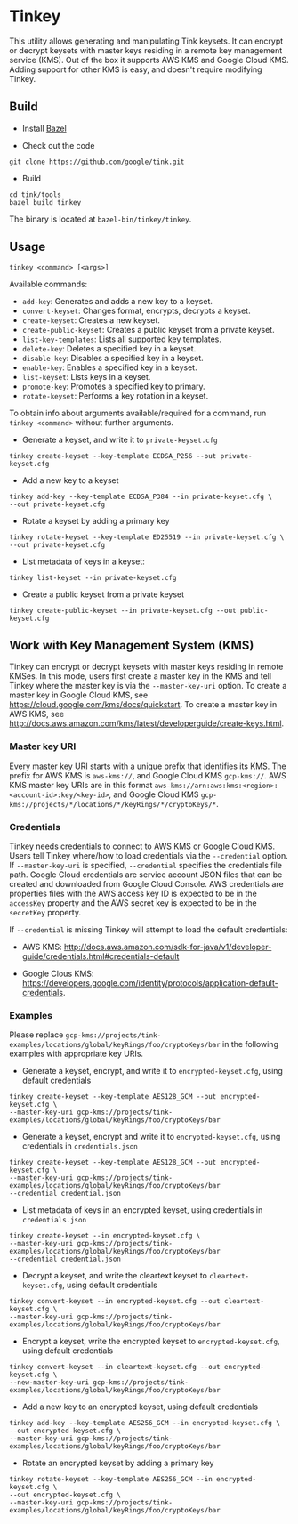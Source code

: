 # Tinkey

This utility allows generating and manipulating Tink keysets. It can encrypt or
decrypt keysets with master keys residing in a remote key management service
(KMS). Out of the box it supports AWS KMS and Google Cloud KMS. Adding support
for other KMS is easy, and doesn't require modifying Tinkey.

## Build

-   Install [Bazel](https://docs.bazel.build/versions/master/install.html)

-   Check out the code

```shell
git clone https://github.com/google/tink.git
```

-   Build

```shell
cd tink/tools
bazel build tinkey
```

The binary is located at `bazel-bin/tinkey/tinkey`.

## Usage

`tinkey <command> [<args>]`

Available commands:

*   `add-key`: Generates and adds a new key to a keyset.
*   `convert-keyset`: Changes format, encrypts, decrypts a keyset.
*   `create-keyset`: Creates a new keyset.
*   `create-public-keyset`: Creates a public keyset from a private keyset.
*   `list-key-templates`: Lists all supported key templates.
*   `delete-key`: Deletes a specified key in a keyset.
*   `disable-key`: Disables a specified key in a keyset.
*   `enable-key`: Enables a specified key in a keyset.
*   `list-keyset`: Lists keys in a keyset.
*   `promote-key`: Promotes a specified key to primary.
*   `rotate-keyset`: Performs a key rotation in a keyset.

To obtain info about arguments available/required for a command, run `tinkey
<command>` without further arguments.

-   Generate a keyset, and write it to `private-keyset.cfg`

```shell
tinkey create-keyset --key-template ECDSA_P256 --out private-keyset.cfg
```

-   Add a new key to a keyset

```shell
tinkey add-key --key-template ECDSA_P384 --in private-keyset.cfg \
--out private-keyset.cfg
```

-   Rotate a keyset by adding a primary key

```shell
tinkey rotate-keyset --key-template ED25519 --in private-keyset.cfg \
--out private-keyset.cfg
```

-   List metadata of keys in a keyset:

```shell
tinkey list-keyset --in private-keyset.cfg
```

-   Create a public keyset from a private keyset

```shell
tinkey create-public-keyset --in private-keyset.cfg --out public-keyset.cfg
```

## Work with Key Management System (KMS)

Tinkey can encrypt or decrypt keysets with master keys residing in remote KMSes.
In this mode, users first create a master key in the KMS and tell Tinkey where
the master key is via the `--master-key-uri` option. To create a master key in
Google Cloud KMS, see https://cloud.google.com/kms/docs/quickstart. To create a
master key in AWS KMS, see
http://docs.aws.amazon.com/kms/latest/developerguide/create-keys.html.

### Master key URI

Every master key URI starts with a unique prefix that identifies its KMS. The
prefix for AWS KMS is `aws-kms://`, and Google Cloud KMS `gcp-kms://`. AWS KMS
master key URIs are in this format
`aws-kms://arn:aws:kms:<region>:<account-id>:key/<key-id>`, and Google Cloud KMS
`gcp-kms://projects/*/locations/*/keyRings/*/cryptoKeys/*`.

### Credentials

Tinkey needs credentials to connect to AWS KMS or Google Cloud KMS. Users tell
Tinkey where/how to load credentials via the `--credential` option. If
`--master-key-uri` is specified, `--credential` specifies the credentials file
path. Google Cloud credentials are service account JSON files that can be
created and downloaded from Google Cloud Console. AWS credentials are properties
files with the AWS access key ID is expected to be in the `accessKey` property
and the AWS secret key is expected to be in the `secretKey` property.

If `--credential` is missing Tinkey will attempt to load the default
credentials:

*   AWS KMS:
    http://docs.aws.amazon.com/sdk-for-java/v1/developer-guide/credentials.html#credentials-default

*   Google Clous KMS:
    https://developers.google.com/identity/protocols/application-default-credentials.

### Examples

Please replace
`gcp-kms://projects/tink-examples/locations/global/keyRings/foo/cryptoKeys/bar`
in the following examples with appropriate key URIs.

-   Generate a keyset, encrypt, and write it to `encrypted-keyset.cfg`, using
    default credentials

```shell
tinkey create-keyset --key-template AES128_GCM --out encrypted-keyset.cfg \
--master-key-uri gcp-kms://projects/tink-examples/locations/global/keyRings/foo/cryptoKeys/bar
```

-   Generate a keyset, encrypt and write it to `encrypted-keyset.cfg`, using
    credentials in `credentials.json`

```shell
tinkey create-keyset --key-template AES128_GCM --out encrypted-keyset.cfg \
--master-key-uri gcp-kms://projects/tink-examples/locations/global/keyRings/foo/cryptoKeys/bar
--credential credential.json
```

-   List metadata of keys in an encrypted keyset, using credentials in
    `credentials.json`

```shell
tinkey create-keyset --in encrypted-keyset.cfg \
--master-key-uri gcp-kms://projects/tink-examples/locations/global/keyRings/foo/cryptoKeys/bar
--credential credential.json
```

-   Decrypt a keyset, and write the cleartext keyset to `cleartext-keyset.cfg`,
    using default credentials

```shell
tinkey convert-keyset --in encrypted-keyset.cfg --out cleartext-keyset.cfg \
--master-key-uri gcp-kms://projects/tink-examples/locations/global/keyRings/foo/cryptoKeys/bar
```

-   Encrypt a keyset, write the encrypted keyset to `encrypted-keyset.cfg`,
    using default credentials

```shell
tinkey convert-keyset --in cleartext-keyset.cfg --out encrypted-keyset.cfg \
--new-master-key-uri gcp-kms://projects/tink-examples/locations/global/keyRings/foo/cryptoKeys/bar
```

-   Add a new key to an encrypted keyset, using default credentials

```shell
tinkey add-key --key-template AES256_GCM --in encrypted-keyset.cfg \
--out encrypted-keyset.cfg \
--master-key-uri gcp-kms://projects/tink-examples/locations/global/keyRings/foo/cryptoKeys/bar
```

-   Rotate an encrypted keyset by adding a primary key

```shell
tinkey rotate-keyset --key-template AES256_GCM --in encrypted-keyset.cfg \
--out encrypted-keyset.cfg \
--master-key-uri gcp-kms://projects/tink-examples/locations/global/keyRings/foo/cryptoKeys/bar
```
